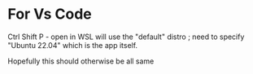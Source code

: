 # For Vs Code

Ctrl Shift P - open in WSL will use the "default" distro ; need to specify "Ubuntu 22.04" which is the app itself.

Hopefully this should otherwise be all same
